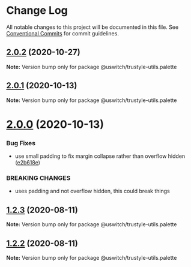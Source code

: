 # Change Log

All notable changes to this project will be documented in this file.
See [Conventional Commits](https://conventionalcommits.org) for commit guidelines.

## [2.0.2](https://github.com/uswitch/trustyle/compare/@uswitch/trustyle-utils.palette@2.0.1...@uswitch/trustyle-utils.palette@2.0.2) (2020-10-27)

**Note:** Version bump only for package @uswitch/trustyle-utils.palette





## [2.0.1](https://github.com/uswitch/trustyle/compare/@uswitch/trustyle-utils.palette@2.0.0...@uswitch/trustyle-utils.palette@2.0.1) (2020-10-13)

**Note:** Version bump only for package @uswitch/trustyle-utils.palette





# [2.0.0](https://github.com/uswitch/trustyle/compare/@uswitch/trustyle-utils.palette@1.2.5...@uswitch/trustyle-utils.palette@2.0.0) (2020-10-13)


### Bug Fixes

* use small padding to fix margin collapse rather than overflow hidden ([e2b618e](https://github.com/uswitch/trustyle/commit/e2b618e))


### BREAKING CHANGES

* uses padding and not overflow hidden, this could break things





## [1.2.3](https://github.com/uswitch/trustyle/compare/@uswitch/trustyle-utils.palette@1.2.2...@uswitch/trustyle-utils.palette@1.2.3) (2020-08-11)

**Note:** Version bump only for package @uswitch/trustyle-utils.palette





## [1.2.2](https://github.com/uswitch/trustyle/compare/@uswitch/trustyle-utils.palette@1.2.1...@uswitch/trustyle-utils.palette@1.2.2) (2020-08-11)

**Note:** Version bump only for package @uswitch/trustyle-utils.palette
